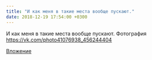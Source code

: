 ```yaml
---
title: "И как меня в такие места вообще пускают."
date: 2018-12-19 17:54:00 +0300
---
```


И как меня в такие места вообще пускают.
Фотография
https://vk.com/photo41076938_456244404

[Вложение](https://vk.com/photo41076938_456244404)
